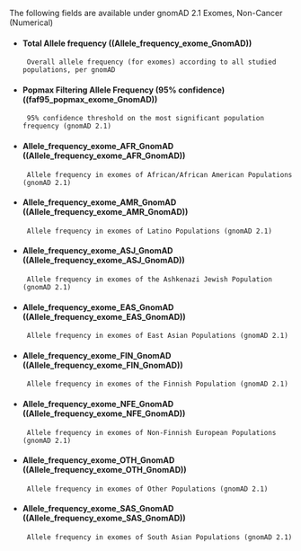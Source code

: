 The following fields are available under gnomAD 2.1 Exomes, Non-Cancer (Numerical)

* #### Total Allele frequency ((Allele_frequency_exome_GnomAD))
       Overall allele frequency (for exomes) according to all studied populations, per gnomAD
* #### Popmax Filtering Allele Frequency (95% confidence) ((faf95_popmax_exome_GnomAD))
       95% confidence threshold on the most significant population frequency (gnomAD 2.1)
* #### Allele_frequency_exome_AFR_GnomAD ((Allele_frequency_exome_AFR_GnomAD))
       Allele frequency in exomes of African/African American Populations (gnomAD 2.1)
* #### Allele_frequency_exome_AMR_GnomAD ((Allele_frequency_exome_AMR_GnomAD))
       Allele frequency in exomes of Latino Populations (gnomAD 2.1)
* #### Allele_frequency_exome_ASJ_GnomAD ((Allele_frequency_exome_ASJ_GnomAD))
       Allele frequency in exomes of the Ashkenazi Jewish Population (gnomAD 2.1)
* #### Allele_frequency_exome_EAS_GnomAD ((Allele_frequency_exome_EAS_GnomAD))
       Allele frequency in exomes of East Asian Populations (gnomAD 2.1)
* #### Allele_frequency_exome_FIN_GnomAD ((Allele_frequency_exome_FIN_GnomAD))
       Allele frequency in exomes of the Finnish Population (gnomAD 2.1)
* #### Allele_frequency_exome_NFE_GnomAD ((Allele_frequency_exome_NFE_GnomAD))
       Allele frequency in exomes of Non-Finnish European Populations (gnomAD 2.1)
* #### Allele_frequency_exome_OTH_GnomAD ((Allele_frequency_exome_OTH_GnomAD))
       Allele frequency in exomes of Other Populations (gnomAD 2.1)
* #### Allele_frequency_exome_SAS_GnomAD ((Allele_frequency_exome_SAS_GnomAD))
       Allele frequency in exomes of South Asian Populations (gnomAD 2.1)
